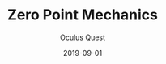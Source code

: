 ---
title: Zero Point Mechanics
subtitle: Oculus Quest
layout: default
modal-id: 7
date: 2019-09-01
img: zpmech.PNG
thumbnail: zpmech-thumbnail.png
alt: image-alt
project-date: September 2019
client: Personal
category: VR Content
description: Lorem ipsum dolor sit amet, usu cu alterum nominavi lobortis. At duo novum diceret. Tantas apeirian vix et, usu sanctus postulant inciderint ut, populo diceret necessitatibus in vim. Cu eum dicam feugiat noluisse.

---